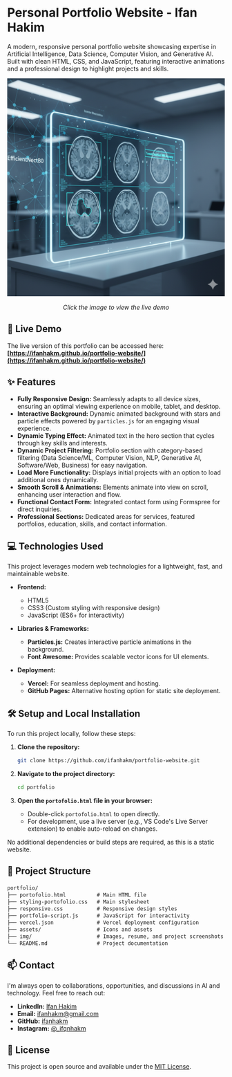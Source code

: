 # Personal Portfolio Website - Ifan Hakim

A modern, responsive personal portfolio website showcasing expertise in Artificial Intelligence, Data Science, Computer Vision, and Generative AI. Built with clean HTML, CSS, and JavaScript, featuring interactive animations and a professional design to highlight projects and skills.

[![Portfolio Screenshot](./img/project1.png)](https://ifanhakm.github.io/portfolio-website/)
*<p align="center">Click the image to view the live demo</p>*

## 🚀 Live Demo

The live version of this portfolio can be accessed here: **[https://ifanhakm.github.io/portfolio-website/](https://ifanhakm.github.io/portfolio-website/)**

## ✨ Features

-   **Fully Responsive Design:** Seamlessly adapts to all device sizes, ensuring an optimal viewing experience on mobile, tablet, and desktop.
-   **Interactive Background:** Dynamic animated background with stars and particle effects powered by `particles.js` for an engaging visual experience.
-   **Dynamic Typing Effect:** Animated text in the hero section that cycles through key skills and interests.
-   **Dynamic Project Filtering:** Portfolio section with category-based filtering (Data Science/ML, Computer Vision, NLP, Generative AI, Software/Web, Business) for easy navigation.
-   **Load More Functionality:** Displays initial projects with an option to load additional ones dynamically.
-   **Smooth Scroll & Animations:** Elements animate into view on scroll, enhancing user interaction and flow.
-   **Functional Contact Form:** Integrated contact form using Formspree for direct inquiries.
-   **Professional Sections:** Dedicated areas for services, featured portfolios, education, skills, and contact information.

## 💻 Technologies Used

This project leverages modern web technologies for a lightweight, fast, and maintainable website.

-   **Frontend:**
    -   HTML5
    -   CSS3 (Custom styling with responsive design)
    -   JavaScript (ES6+ for interactivity)

-   **Libraries & Frameworks:**
    -   **Particles.js:** Creates interactive particle animations in the background.
    -   **Font Awesome:** Provides scalable vector icons for UI elements.

-   **Deployment:**
    -   **Vercel:** For seamless deployment and hosting.
    -   **GitHub Pages:** Alternative hosting option for static site deployment.

## 🛠️ Setup and Local Installation

To run this project locally, follow these steps:

1.  **Clone the repository:**
    ```bash
    git clone https://github.com/ifanhakm/portfolio-website.git
    ```

2.  **Navigate to the project directory:**
    ```bash
    cd portfolio
    ```

3.  **Open the `portofolio.html` file in your browser:**
    -   Double-click `portofolio.html` to open directly.
    -   For development, use a live server (e.g., VS Code's Live Server extension) to enable auto-reload on changes.

No additional dependencies or build steps are required, as this is a static website.

## 📁 Project Structure

```
portfolio/
├── portofolio.html          # Main HTML file
├── styling-portofolio.css   # Main stylesheet
├── responsive.css           # Responsive design styles
├── portfolio-script.js      # JavaScript for interactivity
├── vercel.json              # Vercel deployment configuration
├── assets/                  # Icons and assets
├── img/                     # Images, resume, and project screenshots
└── README.md                # Project documentation
```

## 📫 Contact

I'm always open to collaborations, opportunities, and discussions in AI and technology. Feel free to reach out:

-   **LinkedIn:** [Ifan Hakim](https://www.linkedin.com/in/ifanhakim)
-   **Email:** [ifanhakm@gmail.com](mailto:ifanhakm@gmail.com)
-   **GitHub:** [ifanhakm](https://github.com/ifanhakm)
-   **Instagram:** [@_ifqnhakm](https://www.instagram.com/_ifqnhakm)

## 📄 License

This project is open source and available under the [MIT License](LICENSE).
